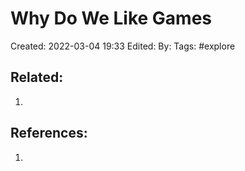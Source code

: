 # Why Do We Like Games
Created: 2022-03-04 19:33
Edited: 
By: 
Tags: #explore 



## Related:
1. 

## References:
1. 